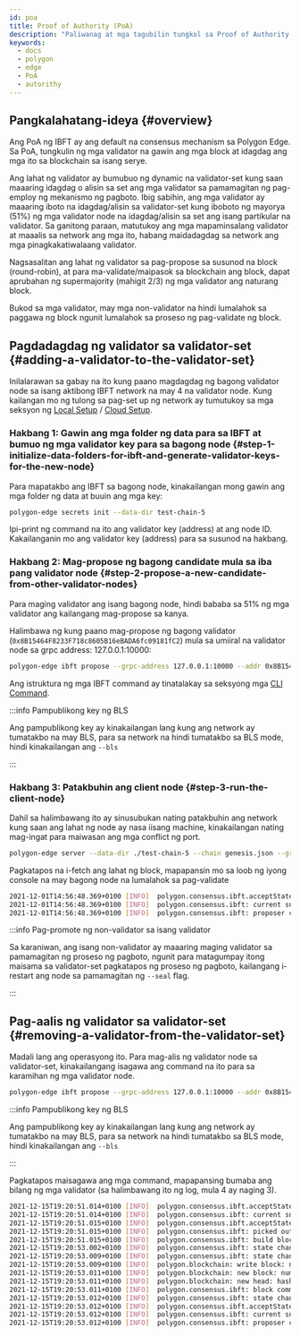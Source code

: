 ```yaml
---
id: poa
title: Proof of Authority (PoA)
description: "Paliwanag at mga tagubilin tungkol sa Proof of Authority."
keywords:
  - docs
  - polygon
  - edge
  - PoA
  - autorithy
---
```


## Pangkalahatang-ideya {#overview}

Ang PoA ng IBFT ay ang default na consensus mechanism sa Polygon Edge. Sa PoA, tungkulin ng mga validator na gawin ang mga block at idagdag ang mga ito sa blockchain sa isang serye.

Ang lahat ng validator ay bumubuo ng dynamic na validator-set kung saan maaaring idagdag o alisin sa set ang mga validator sa pamamagitan ng pag-employ ng mekanismo ng pagboto. Ibig sabihin, ang mga validator ay maaaring iboto na idagdag/alisin sa validator-set kung iboboto ng mayorya (51%) ng mga validator node na idagdag/alisin sa set ang isang partikular na validator. Sa ganitong paraan, matutukoy ang mga mapaminsalang validator at maaalis sa network ang mga ito, habang maidadagdag sa network ang mga pinagkakatiwalaang validator.

Nagsasalitan ang lahat ng validator sa pag-propose sa susunod na block (round-robin), at para ma-validate/maipasok sa blockchain ang block, dapat aprubahan ng supermajority (mahigit 2/3) ng mga validator ang naturang block.

Bukod sa mga validator, may mga non-validator na hindi lumalahok sa paggawa ng block ngunit lumalahok sa proseso ng pag-validate ng block.

## Pagdadagdag ng validator sa validator-set {#adding-a-validator-to-the-validator-set}

Inilalarawan sa gabay na ito kung paano magdagdag ng bagong validator node sa isang aktibong IBFT network na may 4 na validator node.
Kung kailangan mo ng tulong sa pag-set up ng network ay tumutukoy sa mga seksyon ng [Local Setup](/edge/get-started/set-up-ibft-locally.md) / [Cloud Setup](/edge/get-started/set-up-ibft-on-the-cloud.md).

### Hakbang 1: Gawin ang mga folder ng data para sa IBFT at bumuo ng mga validator key​ para sa bagong node {#step-1-initialize-data-folders-for-ibft-and-generate-validator-keys-for-the-new-node}

Para mapatakbo ang IBFT sa bagong node, kinakailangan mong gawin ang mga folder ng data at buuin ang mga key:

````bash
polygon-edge secrets init --data-dir test-chain-5
````

Ipi-print ng command na ito ang validator key (address) at ang node ID. Kakailanganin mo ang validator key (address) para sa susunod na hakbang.

### Hakbang 2: Mag-propose ng bagong candidate mula sa iba pang validator node {#step-2-propose-a-new-candidate-from-other-validator-nodes}

Para maging validator ang isang bagong node, hindi bababa sa 51% ng mga validator ang kailangang mag-propose sa kanya.

Halimbawa ng kung paano mag-propose ng bagong validator (`0x8B15464F8233F718c8605B16eBADA6fc09181fC2`) mula sa umiiral na validator node sa grpc address: 127.0.0.1:10000:

````bash
polygon-edge ibft propose --grpc-address 127.0.0.1:10000 --addr 0x8B15464F8233F718c8605B16eBADA6fc09181fC2 --bls 0x9952735ca14734955e114a62e4c26a90bce42b4627a393418372968fa36e73a0ef8db68bba11ea967ff883e429b3bfdf --vote auth
````

Ang istruktura ng mga IBFT command ay tinatalakay sa seksyong mga [CLI Command](/docs/edge/get-started/cli-commands).

:::info Pampublikong key ng BLS

Ang pampublikong key ay kinakailangan lang kung ang network ay tumatakbo na may BLS, para sa network na hindi tumatakbo sa BLS mode, hindi kinakailangan ang `--bls`

:::

### Hakbang 3: Patakbuhin ang client node {#step-3-run-the-client-node}

Dahil sa halimbawang ito ay sinusubukan nating patakbuhin ang network kung saan ang lahat ng node ay nasa iisang machine, kinakailangan nating mag-ingat para maiwasan ang mga conflict ng port.

````bash
polygon-edge server --data-dir ./test-chain-5 --chain genesis.json --grpc-address :50000 --libp2p :50001 --jsonrpc :50002 --seal
````

Pagkatapos na i-fetch ang lahat ng block, mapapansin mo sa loob ng iyong console na may bagong node na lumalahok sa pag-validate

````bash
2021-12-01T14:56:48.369+0100 [INFO]  polygon.consensus.ibft.acceptState: Accept state: sequence=4004
2021-12-01T14:56:48.369+0100 [INFO]  polygon.consensus.ibft: current snapshot: validators=5 votes=0
2021-12-01T14:56:48.369+0100 [INFO]  polygon.consensus.ibft: proposer calculated: proposer=0x8B15464F8233F718c8605B16eBADA6fc09181fC2 block=4004
````

:::info Pag-promote ng non-validator sa isang validator

Sa karaniwan, ang isang non-validator ay maaaring maging validator sa pamamagitan ng proseso ng pagboto, ngunit para matagumpay itong maisama sa validator-set pagkatapos ng proseso ng pagboto, kailangang i-restart ang node sa pamamagitan ng `--seal` flag.

:::

## Pag-aalis ng validator sa validator-set {#removing-a-validator-from-the-validator-set}

Madali lang ang operasyong ito. Para mag-alis ng validator node sa validator-set, kinakailangang isagawa ang command na ito para sa karamihan ng mga validator node.

````bash
polygon-edge ibft propose --grpc-address 127.0.0.1:10000 --addr 0x8B15464F8233F718c8605B16eBADA6fc09181fC2 --bls 0x9952735ca14734955e114a62e4c26a90bce42b4627a393418372968fa36e73a0ef8db68bba11ea967ff883e429b3bfdf --vote drop
````

:::info Pampublikong key ng BLS

Ang pampublikong key ay kinakailangan lang kung ang network ay tumatakbo na may BLS, para sa network na hindi tumatakbo sa BLS mode, hindi kinakailangan ang `--bls`

:::

Pagkatapos maisagawa ang mga command, mapapansing bumaba ang bilang ng mga validator (sa halimbawang ito ng log, mula 4 ay naging 3).

````bash
2021-12-15T19:20:51.014+0100 [INFO]  polygon.consensus.ibft.acceptState: Accept state: sequence=2399 round=1
2021-12-15T19:20:51.014+0100 [INFO]  polygon.consensus.ibft: current snapshot: validators=4 votes=2
2021-12-15T19:20:51.015+0100 [INFO]  polygon.consensus.ibft.acceptState: we are the proposer: block=2399
2021-12-15T19:20:51.015+0100 [INFO]  polygon.consensus.ibft: picked out txns from pool: num=0 remaining=0
2021-12-15T19:20:51.015+0100 [INFO]  polygon.consensus.ibft: build block: number=2399 txns=0
2021-12-15T19:20:53.002+0100 [INFO]  polygon.consensus.ibft: state change: new=ValidateState
2021-12-15T19:20:53.009+0100 [INFO]  polygon.consensus.ibft: state change: new=CommitState
2021-12-15T19:20:53.009+0100 [INFO]  polygon.blockchain: write block: num=2399 parent=0x768b3bdf26cdc770525e0be549b1fddb3e389429e2d302cb52af1722f85f798c
2021-12-15T19:20:53.011+0100 [INFO]  polygon.blockchain: new block: number=2399 hash=0x6538286881d32dc7722dd9f64b71ec85693ee9576e8a2613987c4d0ab9d83590 txns=0 generation_time_in_sec=2
2021-12-15T19:20:53.011+0100 [INFO]  polygon.blockchain: new head: hash=0x6538286881d32dc7722dd9f64b71ec85693ee9576e8a2613987c4d0ab9d83590 number=2399
2021-12-15T19:20:53.011+0100 [INFO]  polygon.consensus.ibft: block committed: sequence=2399 hash=0x6538286881d32dc7722dd9f64b71ec85693ee9576e8a2613987c4d0ab9d83590 validators=4 rounds=1 committed=3
2021-12-15T19:20:53.012+0100 [INFO]  polygon.consensus.ibft: state change: new=AcceptState
2021-12-15T19:20:53.012+0100 [INFO]  polygon.consensus.ibft.acceptState: Accept state: sequence=2400 round=1
2021-12-15T19:20:53.012+0100 [INFO]  polygon.consensus.ibft: current snapshot: validators=3 votes=0
2021-12-15T19:20:53.012+0100 [INFO]  polygon.consensus.ibft: proposer calculated: proposer=0xea21efC826F4f3Cb5cFc0f986A4d69C095c2838b block=2400
````
